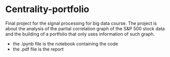 # Centrality-portfolio

Final project for the signal processing for big data course. The project is about the analysis of the partial correlation graph of the S&P 500 stock data and the building of a portfolio that only uses information of such graph.

- the .ipynb file is the notebook containing the code
- the .pdf file is the report

